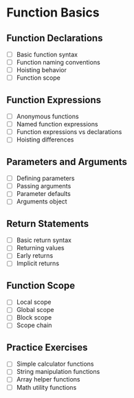 # Function Basics

## Function Declarations
- [ ] Basic function syntax
- [ ] Function naming conventions
- [ ] Hoisting behavior
- [ ] Function scope

## Function Expressions
- [ ] Anonymous functions
- [ ] Named function expressions
- [ ] Function expressions vs declarations
- [ ] Hoisting differences

## Parameters and Arguments
- [ ] Defining parameters
- [ ] Passing arguments
- [ ] Parameter defaults
- [ ] Arguments object

## Return Statements
- [ ] Basic return syntax
- [ ] Returning values
- [ ] Early returns
- [ ] Implicit returns

## Function Scope
- [ ] Local scope
- [ ] Global scope
- [ ] Block scope
- [ ] Scope chain

## Practice Exercises
- [ ] Simple calculator functions
- [ ] String manipulation functions
- [ ] Array helper functions
- [ ] Math utility functions 